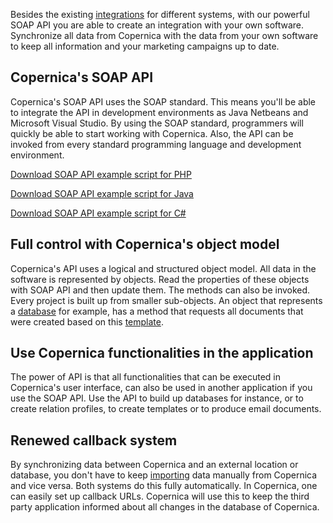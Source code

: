 Besides the existing
[integrations](./integrations.md "Integrations")
for different systems, with our powerful SOAP API you are able to create
an integration with your own software. Synchronize all data from
Copernica with the data from your own software to keep all information
and your marketing campaigns up to date.

Copernica's SOAP API
--------------------

Copernica's SOAP API uses the SOAP standard. This means you'll be able
to integrate the API in development environments as Java Netbeans and
Microsoft Visual Studio. By using the SOAP standard, programmers will
quickly be able to start working with Copernica. Also, the API can be
invoked from every standard programming language and development
environment.

[Download SOAP API example script for
PHP](../downloads/soaptest_php_1-5.zip "SOAP API example script for PHP")

[Download SOAP API example script for
Java](../downloads/soaptest_java.zip "SOAP API example script for Java")

[Download SOAP API example script for
C\#](../downloads/soaptest_cs.zip "SOAP API example script for C#")

Full control with Copernica's object model
------------------------------------------

Copernica's API uses a logical and structured object model. All data in
the software is represented by objects. Read the properties of these
objects with SOAP API and then update them. The methods can also be
invoked. Every project is built up from smaller sub-objects. An object
that represents a
[database](./creating-your-own-databases.md "Creating your own databases")
for example, has a method that requests all documents that were created
based on this [template](./create-custom-templates.md "Create custom templates").

Use Copernica functionalities in the application
------------------------------------------------

The power of API is that all functionalities that can be executed in
Copernica's user interface, can also be used in another application if
you use the SOAP API. Use the API to build up databases for instance, or
to create relation profiles, to create templates or to produce email
documents.

Renewed callback system
-----------------------

By synchronizing data between Copernica and an external location or
database, you don't have to keep
[importing](./import-and-export.md "Import and export data")
data manually from Copernica and vice versa. Both systems do this fully
automatically. In Copernica, one can easily set up callback URLs.
Copernica will use this to keep the third party application informed
about all changes in the database of Copernica.
